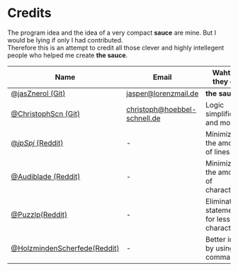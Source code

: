 # Credits

The program idea and the idea of a very compact **sauce** are mine. But I would be lying if only I had contributed.  
Therefore this is an attempt to credit all those clever and highly intellegent people who helped me create **the sauce**.

|    Name           |           Email                |     Waht did they do?                |
|-------------------|--------------------------------|--------------------------------------|
|[@jasZnerol (Git)](https://github.com/jasZnerol)   |jasper@lorenzmail.de            |**the sauce**                         |       
|[@ChristophScn (Git)](https://github.com/ChristophScn)|  christoph@hoebbel-schnell.de  | Logic simplification and more        |
|[@_jpSpj_ (Reddit)](https://www.reddit.com/user/_jpSpj_/)  | -                              | Minimizing the amount of lines       |
|[@Audiblade (Reddit)](https://www.reddit.com/user/Audiblade/)| -                              | Minimizing the amount of characters  |
|[@Puzzlp(Reddit)](https://www.reddit.com/user/Puzzlp/) |- | Eliminating if statement for less characters|
|[@HolzmindenScherfede(Reddit)](https://www.reddit.com/user/HolzmindenScherfede/) | - | Better import by using a comma |
